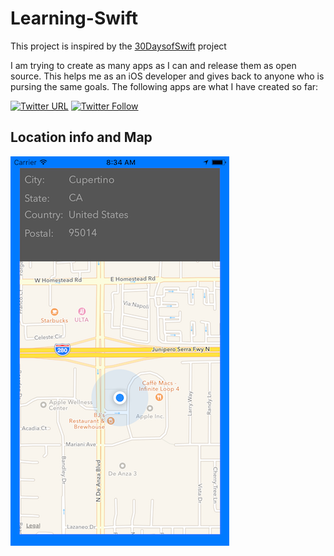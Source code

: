 # Learning-Swift
This project is inspired by the [30DaysofSwift](https://github.com/allenwong/30DaysofSwift) project

I am trying to create as many apps as I can and release them as open source. This helps me as an iOS developer and gives back to anyone who is pursing the same goals. The following apps are what I have created so far:

[![Twitter URL](https://img.shields.io/twitter/url/http/shields.io.svg?style=social)](https://twitter.com/intent/tweet?text=https://github.com/BudaDude/Learning-Swift)
[![Twitter Follow](https://img.shields.io/twitter/follow/buda_dude.svg?style=social)](https://twitter.com/buda_dude)

## Location info and Map ##
![](/screenshots/core_location.png?raw=true)
